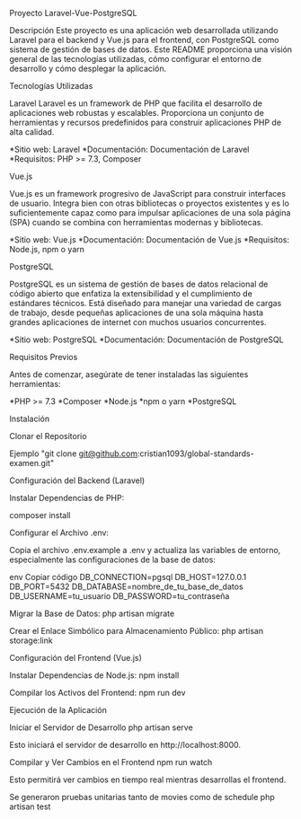 Proyecto Laravel-Vue-PostgreSQL

Descripción
Este proyecto es una aplicación web desarrollada utilizando Laravel para el backend y Vue.js para el frontend, con PostgreSQL como sistema de gestión de bases de datos. Este README proporciona una visión general de las tecnologías utilizadas, cómo configurar el entorno de desarrollo y cómo desplegar la aplicación.

Tecnologías Utilizadas

Laravel
Laravel es un framework de PHP que facilita el desarrollo de aplicaciones web robustas y escalables. Proporciona un conjunto de herramientas y recursos predefinidos para construir aplicaciones PHP de alta calidad.

*Sitio web: Laravel
*Documentación: Documentación de Laravel
*Requisitos: PHP >= 7.3, Composer

Vue.js

Vue.js es un framework progresivo de JavaScript para construir interfaces de usuario. Integra bien con otras bibliotecas o proyectos existentes y es lo suficientemente capaz como para impulsar aplicaciones de una sola página (SPA) cuando se combina con herramientas modernas y bibliotecas.

*Sitio web: Vue.js
*Documentación: Documentación de Vue.js
*Requisitos: Node.js, npm o yarn

PostgreSQL

PostgreSQL es un sistema de gestión de bases de datos relacional de código abierto que enfatiza la extensibilidad y el cumplimiento de estándares técnicos. Está diseñado para manejar una variedad de cargas de trabajo, desde pequeñas aplicaciones de una sola máquina hasta grandes aplicaciones de internet con muchos usuarios concurrentes.

*Sitio web: PostgreSQL
*Documentación: Documentación de PostgreSQL

Requisitos Previos

Antes de comenzar, asegúrate de tener instaladas las siguientes herramientas:

*PHP >= 7.3
*Composer
*Node.js
*npm o yarn
*PostgreSQL

Instalación

Clonar el Repositorio

Ejemplo "git clone git@github.com:cristian1093/global-standards-examen.git"


Configuración del Backend (Laravel)

Instalar Dependencias de PHP:

composer install

Configurar el Archivo .env:

Copia el archivo .env.example a .env y actualiza las variables de entorno, especialmente las configuraciones de la base de datos:

env
Copiar código
DB_CONNECTION=pgsql
DB_HOST=127.0.0.1
DB_PORT=5432
DB_DATABASE=nombre_de_tu_base_de_datos
DB_USERNAME=tu_usuario
DB_PASSWORD=tu_contraseña


Migrar la Base de Datos:
php artisan migrate

Crear el Enlace Simbólico para Almacenamiento Público:
php artisan storage:link



Configuración del Frontend (Vue.js)

Instalar Dependencias de Node.js:
npm install

Compilar los Activos del Frontend:
npm run dev



Ejecución de la Aplicación

Iniciar el Servidor de Desarrollo
php artisan serve

Esto iniciará el servidor de desarrollo en http://localhost:8000.

Compilar y Ver Cambios en el Frontend
npm run watch

Esto permitirá ver cambios en tiempo real mientras desarrollas el frontend.

Se generaron pruebas unitarias tanto de movies como de schedule
php artisan test
